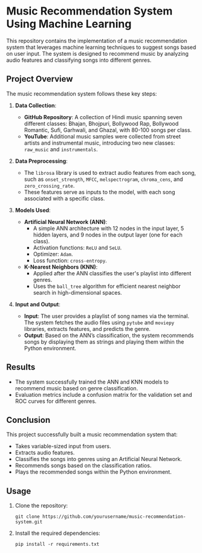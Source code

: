 
# Music Recommendation System Using Machine Learning

This repository contains the implementation of a music recommendation system that leverages machine learning techniques to suggest songs based on user input. The system is designed to recommend music by analyzing audio features and classifying songs into different genres.

## Project Overview

The music recommendation system follows these key steps:

1. **Data Collection**: 
    - **GitHub Repository**: A collection of Hindi music spanning seven different classes: Bhajan, Bhojpuri, Bollywood Rap, Bollywood Romantic, Sufi, Garhwali, and Ghazal, with 80-100 songs per class.
    - **YouTube**: Additional music samples were collected from street artists and instrumental music, introducing two new classes: `raw_music` and `instrumentals`.

2. **Data Preprocessing**: 
    - The `librosa` library is used to extract audio features from each song, such as `onset_strength`, `MFCC`, `melspectrogram`, `chroma_cens`, and `zero_crossing_rate`.
    - These features serve as inputs to the model, with each song associated with a specific class.

3. **Models Used**:
    - **Artificial Neural Network (ANN)**:
        - A simple ANN architecture with 12 nodes in the input layer, 5 hidden layers, and 9 nodes in the output layer (one for each class).
        - Activation functions: `ReLU` and `SeLU`.
        - Optimizer: `Adam`.
        - Loss function: `cross-entropy`.
    - **K-Nearest Neighbors (KNN)**:
        - Applied after the ANN classifies the user's playlist into different genres.
        - Uses the `ball_tree` algorithm for efficient nearest neighbor search in high-dimensional spaces.

4. **Input and Output**:
    - **Input**: The user provides a playlist of song names via the terminal. The system fetches the audio files using `pytube` and `moviepy` libraries, extracts features, and predicts the genre.
    - **Output**: Based on the ANN’s classification, the system recommends songs by displaying them as strings and playing them within the Python environment.

## Results

- The system successfully trained the ANN and KNN models to recommend music based on genre classification.
- Evaluation metrics include a confusion matrix for the validation set and ROC curves for different genres.

## Conclusion

This project successfully built a music recommendation system that:
- Takes variable-sized input from users.
- Extracts audio features.
- Classifies the songs into genres using an Artificial Neural Network.
- Recommends songs based on the classification ratios.
- Plays the recommended songs within the Python environment.

## Usage

1. Clone the repository:
    ```
    git clone https://github.com/yourusername/music-recommendation-system.git
    ```

2. Install the required dependencies:
    ```
    pip install -r requirements.txt
    ```



